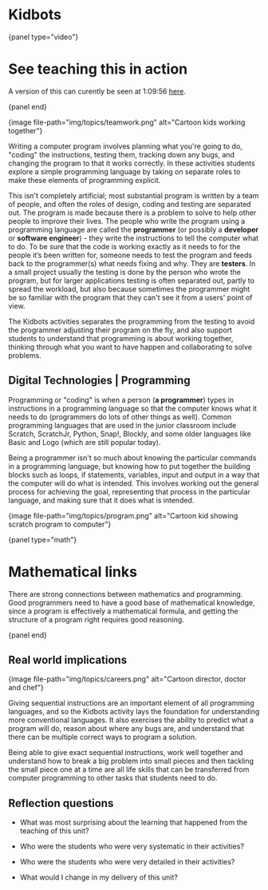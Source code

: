 # Kidbots

{panel type="video"}

# See teaching this in action

A version of this can curently be seen at 1:09:56 [here](https://www.youtube.com/watch?time_continue=3748&v=LH7cNtnV5DY).

{panel end}

{image file-path="img/topics/teamwork.png" alt="Cartoon kids working together"}

Writing a computer program involves planning what you're going to do, "coding" the instructions, testing them, tracking down any bugs, and changing the program to that it works correctly.
In these activities students explore a simple programming language by taking on separate roles to make these elements of programming explicit.

This isn't completely artificial; most substantial program is written by a team of people, and often the roles of design, coding and testing are separated out. The program is made because there is a problem to solve to help other people to improve their lives.
The people who write the program using a programming language are called the **programmer** (or possibly a **developer** or **software engineer**) - they write the instructions to tell the computer what to do.
To be sure that the code is working exactly as it needs to for the people it’s been written for, someone needs to test the program and feeds back to the programmer(s) what needs fixing and why.
They are **testers**.
In a small project usually the testing is done by the person who wrote the program, but for larger applications testing is often separated out, partly to spread the workload, but also because sometimes the programmer might be so familiar with the program that they can't see it from a users' point of view.

The Kidbots activities separates the programming from the testing to avoid the programmer adjusting their program on the fly, and also support students to understand that programming is about working together, thinking through what you want to have happen and collaborating to solve problems.

## Digital Technologies | Programming

Programming or "coding" is when a person (**a programmer**) types in instructions in a programming language so that the computer knows what it needs to do (programmers do lots of other things as well).
Common programming languages that are used in the junior classroom include Scratch, ScratchJr, Python, Snap!, Blockly, and some older languages like Basic and Logo (which are still popular today).

Being a programmer isn't so much about knowing the particular commands in a programming language, but knowing how to put together the building blocks such as loops, if statements, variables, input and output in a way that the computer will do what is intended.
This involves working out the general process for achieving the goal, representing that process in the particular language, and making sure that it does what is intended.

{image file-path="img/topics/program.png" alt="Cartoon kid showing scratch program to computer"}

{panel type="math"}

# Mathematical links

There are strong connections between mathematics and programming.
Good programmers need to have a good base of mathematical knowledge, since a program is effectively a mathematical formula, and getting the structure of a program right requires good reasoning.

{panel end}

## Real world implications

{image file-path="img/topics/careers.png" alt="Cartoon director, doctor and chef"}

Giving sequential instructions are an important element of all programming languages, and so the Kidbots activity lays the foundation for understanding more conventional languages.
It also exercises the ability to predict what a program will do, reason about where any bugs are, and understand that there can be multiple correct ways to program a solution.

Being able to give exact sequential instructions, work well together and understand how to break a big problem into small pieces and then tackling the small piece one at a time are all life skills that can be transferred from computer programming to other tasks that students need to do.

## Reflection questions

-   What was most surprising about the learning that happened from the teaching of this unit?

-   Who were the students who were very systematic in their activities?

-   Who were the students who were very detailed in their activities?

-   What would I change in my delivery of this unit?
